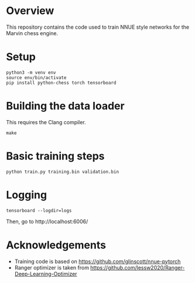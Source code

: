 # Overview
This repository contains the code used to train NNUE style networks for the Marvin chess engine.

# Setup
```
python3 -m venv env
source env/bin/activate
pip install python-chess torch tensorboard
```

# Building the data loader
This requires the Clang compiler.

```
make
```

# Basic training steps
```
python train.py training.bin validation.bin
```

# Logging
```
tensorboard --logdir=logs
```
Then, go to http://localhost:6006/

# Acknowledgements
* Training code is based on https://github.com/glinscott/nnue-pytorch
* Ranger optimizer is taken from https://github.com/lessw2020/Ranger-Deep-Learning-Optimizer

